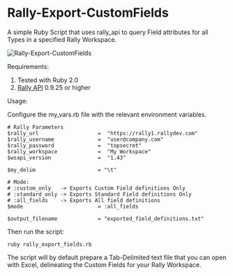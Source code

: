 Rally-Export-CustomFields
=========================


A simple Ruby Script that uses rally_api to query Field attributes for all Types in a specified Rally Workspace.

![Rally-Export-CustomFields](https://raw.githubusercontent.com/markwilliams970/Rally-Export-FieldDefinitions/master/img/screenshot1.png)

Requirements:

1. Tested with Ruby 2.0
2. [Rally API](https://rubygems.org/gems/rally_api) 0.9.25 or higher

Usage:

Configure the my_vars.rb file with the relevant environment variables.

	# Rally Parameters
	$rally_url                   =  "https://rally1.rallydev.com"
	$rally_username              =  "user@company.com"
	$rally_password              =  "topsecret"
	$rally_workspace             =  "My Workspace"
	$wsapi_version               =  "1.43"

	$my_delim                    = "\t"

    # Mode:
    # :custom_only   -> Exports Custom Field definitions Only
    # :standard_only -> Exports Standard Field definitions Only
    # :all_fields    -> Exports All field definitions
    $mode                        = :all_fields

    $output_filename             = "exported_field_definitions.txt"

Then run the script:

    ruby rally_export_fields.rb

The script will by default prepare a Tab-Delimited text file that you can open with Excel, delineating the Custom Fields for your Rally Workspace.
